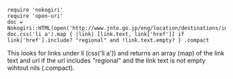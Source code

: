     require 'nokogiri'
    require 'open-uri'
    doc = Nokogiri::HTML(open('http://www.jnto.go.jp/eng/location/destinations/index.html'))
    doc.css('li a').map { |link| [link.text, link['href']] if link['href'].include? "regional" and !link.text.empty? } .compact

This looks for links under li (css('li a')) and returns an array (map) of the link text and url if the url includes "regional" and the link text is not empty wihtout nils (.compact).
